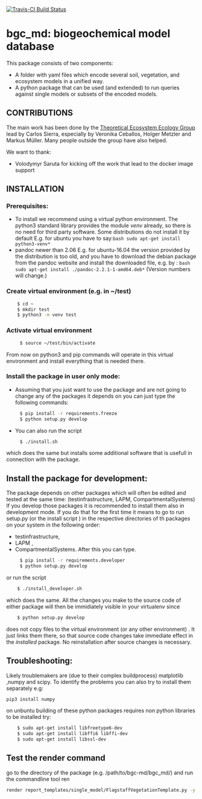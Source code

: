 <!--
[![CRAN\_Status\_Badge](http://www.r-pkg.org/badges/version/REddyProc)](http://cran.r-project.org/package=REddyProc)
-->
[![Travis-CI Build Status](https://travis-ci.org/bgctw/REddyProc.svg?branch=master)](https://travis-ci.org/MPIBGC-TEE/bgc-md)


# bgc_md: biogeochemical model database
This package consists of two components:
- A folder with yaml files which encode several soil, vegetation, and ecosystem models in a unified way.
- A python package that can be used (and extended) to run queries against single models or subsets of the encoded models.
<!--
#Docker image can be build from Dockerfile or pulled from Docker hub (Not aploded need to add it there at first).
#To build image from Dockerfile
  $ docker build -t docker_image_name dockerfile_location
#To pull
  $ docker pull image_name
-->
## CONTRIBUTIONS
The main work has been done by the [Theoretical Ecosystem Ecology Group](https://www.bgc-jena.mpg.de/TEE/index.html) 
lead by Carlos Sierra, especially by Veronika Ceballos, Holger Metzler and Markus Müller.
Many people outside the group have also helped.

We want to thank:
- Volodymyr Saruta 
  for kicking off the work that lead to the docker image support
 
## INSTALLATION
### Prerequisites:
  - To install we recommend using a virtual python environment.
    The python3 standard library provides the module *venv* already, so there is no need for third party
    software.
    Some distributions do not install it by default
    E.g. for ubuntu you have to say:```bash
    sudo apt-get install python3-venv*```
  - pandoc newer than 2.06
    E.g. for ubuntu-16.04 the version provided by the distribution is too old, 
    and you have to download the debian package from the pandoc website and install the downloaded file, e.g. by :
    ```bash sudo apt-get install ./pandoc-2.2.1-1-amd64.deb*```
    (Version numbers will change.)

### Create virtual environment (e.g. in ~/test)
```bash
    $ cd ~
    $ mkdir test
    $ python3 -m venv test
```
### Activate virtual environment
```bash
     $ source ~/test/bin/activate
```
From now on python3 and pip commands will operate in this virtual environment and install everything
that is needed there.
### Install the package in user only mode:
- Assuming that you just want to use the package and are not going to change any of the packages it depends on
  you can just type the following commands:
```bash
     $ pip install -r requirements.freeze
     $ python setup.py develop
```
- You can also run the script 
```bash
     $ ./install.sh 
```
  which does the same but installs some additional software that is
  usefull in connection with the package.


## Install the package for development:
The package depends on other packages which will often be edited and tested at the same time:
(testinfrastructure, LAPM, CompartmentalSystems)
If you develop those packages it is recommended to install them also in development mode.
If you do that for the first time it means to go to run setup.py (or the install script ) 
in the respective directories of th packages on your system in the following order: 
- testinfrastructure, 
- LAPM , 
- CompartmentalSystems.
After this you can type.
```bash    
     $ pip install -r requirements.developer
     $ python setup.py develop
```
or run the script 
```bash    
    $ ./install_developer.sh 
``` 
which does the same.
All the changes you make to the source code of either package will then 
be immidiately visible in your virtualenv since 
```bash    
    $ python setup.py develop 
``` 
does not copy files to the virtual environment (or any other environment) .
It just links them there, so that source code changes take immediate effect in the *installed* package.
No reinstallation after source changes is necessary.
    
## Troubleshooting:
Likely troublemakers are (due to their complex buildprocess) matplotlib ,numpy and scipy.
To identify the problems you can also try to install them separately e.g: 
```bash
pip3 install numpy
```
on unbuntu building of these python packages requires non python libraries to be installed try:
```bash
    $ sudo apt-get install libfreetype6-dev
    $ sudo apt-get install libffi6 libffi-dev
    $ sudo apt-get install libssl-dev
```
## Test the render command
go to the directory of the package (e.g. /path/to/bgc-md/bgc_md/)
and run the commandline tool
ren
```bash
render report_templates/single_model/FlagstaffVegetationTemplate.py -y data/all_records/veg_1.yaml -t output
```
